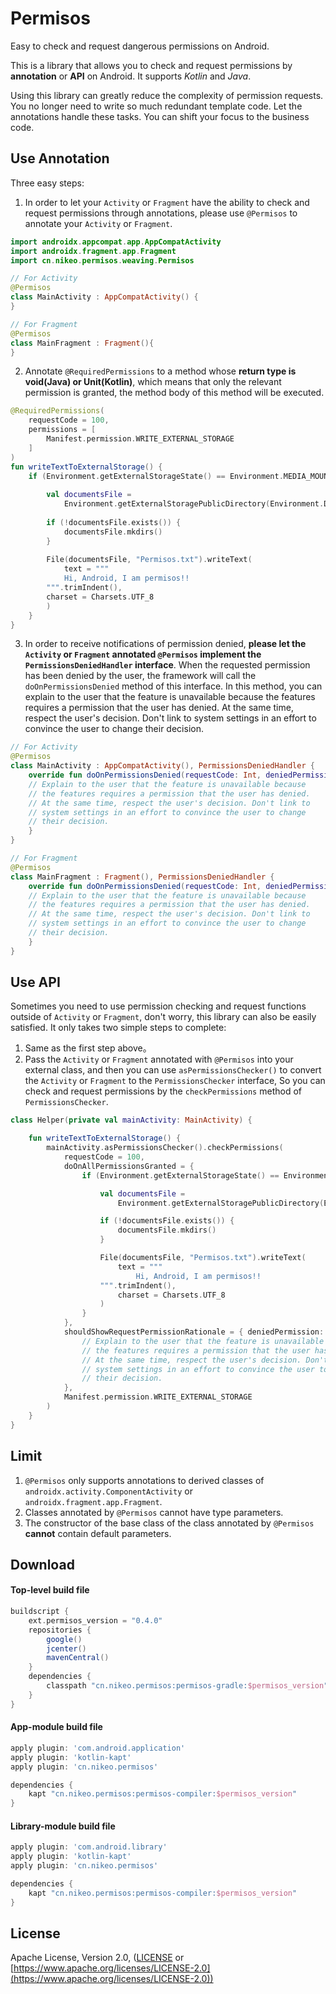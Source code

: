 Permisos  
===========  
Easy to check and request dangerous permissions on Android.  

This is a library that allows you to check and request permissions by **annotation** or **API** on Android. It supports *Kotlin* and *Java*.

Using this library can greatly reduce the complexity of permission requests. You no longer need to write so much redundant template code. Let the annotations handle these tasks. You can shift your focus to the business code.

## Use Annotation
Three easy steps:

 1. In order to let your `Activity` or `Fragment` have the ability to check and request permissions through annotations, please use `@Permisos` to annotate your `Activity` or `Fragment`.
```kotlin
import androidx.appcompat.app.AppCompatActivity  
import androidx.fragment.app.Fragment
import cn.nikeo.permisos.weaving.Permisos  

// For Activity
@Permisos  
class MainActivity : AppCompatActivity() {  
}

// For Fragment
@Permisos  
class MainFragment : Fragment(){  
}
```
2. Annotate `@RequiredPermissions` to a method whose **return type is void(Java) or Unit(Kotlin)**, which means that only the relevant permission is granted, the method body of this method will be executed.
```kotlin
@RequiredPermissions(  
    requestCode = 100,  
    permissions = [  
        Manifest.permission.WRITE_EXTERNAL_STORAGE  
    ]  
)  
fun writeTextToExternalStorage() {  
    if (Environment.getExternalStorageState() == Environment.MEDIA_MOUNTED) {  
          
        val documentsFile =  
            Environment.getExternalStoragePublicDirectory(Environment.DIRECTORY_DOCUMENTS)  
          
        if (!documentsFile.exists()) {  
            documentsFile.mkdirs()  
        }  
          
        File(documentsFile, "Permisos.txt").writeText(  
            text = """  
	        Hi, Android, I am permisos!! 
	    """.trimIndent(),  
	    charset = Charsets.UTF_8  
        )  
    }  
}
```
3. In order to receive notifications of permission denied, **please let the `Activity` or `Fragment` annotated `@Permisos` implement the `PermissionsDeniedHandler` interface**. When the requested permission has been denied by the user, the framework will call the `doOnPermissionsDenied` method of this interface. In this method, you can explain to the user that the feature is unavailable because the features requires a permission that the user has denied. At the same time, respect the user's decision. Don't link to system settings in an effort to convince the user to change their decision.
```kotlin
// For Activity
@Permisos  
class MainActivity : AppCompatActivity(), PermissionsDeniedHandler {
	override fun doOnPermissionsDenied(requestCode: Int, deniedPermissions: List<String>) {   
	// Explain to the user that the feature is unavailable because  
	// the features requires a permission that the user has denied.  
	// At the same time, respect the user's decision. Don't link to  
	// system settings in an effort to convince the user to change  
	// their decision.
	}
}

// For Fragment
@Permisos  
class MainFragment : Fragment(), PermissionsDeniedHandler {  
	override fun doOnPermissionsDenied(requestCode: Int, deniedPermissions: List<String>) {   
	// Explain to the user that the feature is unavailable because  
	// the features requires a permission that the user has denied.  
	// At the same time, respect the user's decision. Don't link to  
	// system settings in an effort to convince the user to change  
	// their decision.
	}
}
```

## Use API
Sometimes you need to use permission checking and request functions outside of `Activity` or `Fragment`, don't worry, this library can also be easily satisfied. It only takes two simple steps to complete:

 1. Same as the first step above。
 2. Pass the `Activity` or `Fragment` annotated with `@Permisos` into your external class, and then you can use `asPermissionsChecker()` to convert the `Activity` or `Fragment` to the `PermissionsChecker` interface, So you can check and request permissions by the `checkPermissions` method of `PermissionsChecker`.
 ```kotlin
 class Helper(private val mainActivity: MainActivity) {
 
     fun writeTextToExternalStorage() {
         mainActivity.asPermissionsChecker().checkPermissions(
             requestCode = 100,
             doOnAllPermissionsGranted = {
                 if (Environment.getExternalStorageState() == Environment.MEDIA_MOUNTED) {
 
                     val documentsFile =
                         Environment.getExternalStoragePublicDirectory(Environment.DIRECTORY_DOCUMENTS)
 
                     if (!documentsFile.exists()) {
                         documentsFile.mkdirs()
                     }
 
                     File(documentsFile, "Permisos.txt").writeText(
                         text = """
                             Hi, Android, I am permisos!!
                 	 """.trimIndent(),
                         charset = Charsets.UTF_8
                     )
                 }
             },
             shouldShowRequestPermissionRationale = { deniedPermission: List<String> ->
                 // Explain to the user that the feature is unavailable because
                 // the features requires a permission that the user has denied.
                 // At the same time, respect the user's decision. Don't link to
                 // system settings in an effort to convince the user to change
                 // their decision.
             },
             Manifest.permission.WRITE_EXTERNAL_STORAGE
         )
     }
 }
 ```

## Limit

 1. `@Permisos` only supports annotations to derived classes of `androidx.activity.ComponentActivity` or `androidx.fragment.app.Fragment`.
 2. Classes annotated by `@Permisos` cannot have type parameters.
 3. The constructor of the base class of the class annotated by `@Permisos` **cannot** contain default parameters.

## Download

#### Top-level build file
```groovy
buildscript {
    ext.permisos_version = "0.4.0"
    repositories {
        google()
        jcenter()
        mavenCentral()
    }
    dependencies {
        classpath "cn.nikeo.permisos:permisos-gradle:$permisos_version"
    }
}
  ```
  
#### App-module build file
```groovy
apply plugin: 'com.android.application'
apply plugin: 'kotlin-kapt'
apply plugin: 'cn.nikeo.permisos'

dependencies {
    kapt "cn.nikeo.permisos:permisos-compiler:$permisos_version"
}
```
  
#### Library-module build file
```groovy
apply plugin: 'com.android.library'
apply plugin: 'kotlin-kapt'
apply plugin: 'cn.nikeo.permisos'

dependencies {
    kapt "cn.nikeo.permisos:permisos-compiler:$permisos_version"
}
```

## License  
  
Apache License, Version 2.0, ([LICENSE](https://github.com/nikeorever/permisos/blob/trunk/LICENSE) or [https://www.apache.org/licenses/LICENSE-2.0](https://www.apache.org/licenses/LICENSE-2.0))

